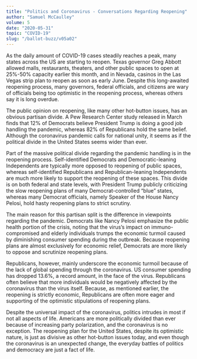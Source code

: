 ```yaml
---
title: "Politics and Coronavirus - Conversations Regarding Reopening"
author: "Samuel McCaulley"
volume: 5
date: "2020-05-31"
topic: "COVID-19"
slug: "/ballot-buzz/v05a02"
---
```


As the daily amount of COVID-19 cases steadily reaches a peak, many states across the US are starting to reopen. Texas governor Greg Abbott allowed malls, restaurants, theaters, and other public spaces to open at 25%-50% capacity earlier this month, and in Nevada, casinos in the Las Vegas strip plan to reopen as soon as early June. Despite this long-awaited reopening process, many governors, federal officials, and citizens are wary of officials being too optimistic in the reopening process, whereas others say it is long overdue. 

The public opinion on reopening, like many other hot-button issues, has an obvious partisan divide. A Pew Research Center study released in March finds that 12% of Democrats believe President Trump is doing a good job handling the pandemic, whereas 82% of Republicans hold the same belief. Although the coronavirus pandemic calls for national unity, it seems as if the political divide in the United States seems wider than ever. 

Part of the massive political divide regarding the pandemic handling is in the reopening process. Self-identified Democrats and Democratic-leaning Independents are typically more opposed to reopening of public spaces, whereas self-identified Republicans and Republican-leaning Independents are much more likely to support the reopening of these spaces. This divide is on both federal and state levels, with President Trump publicly criticizing the slow reopening plans of many Democrat-controlled “blue” states, whereas many Democrat officials, namely Speaker of the House Nancy Pelosi, hold hasty reopening plans to strict scrutiny.

The main reason for this partisan split is the difference in viewpoints regarding the pandemic. Democrats like Nancy Pelosi emphasize the public health portion of the crisis, noting that the virus’s impact on immuno-compromised and elderly individuals trumps the economic turmoil caused by diminishing consumer spending during the outbreak. Because reopening plans are almost exclusively for economic relief, Democrats are more likely to oppose and scrutinize reopening plans.

Republicans, however, mainly underscore the economic turmoil because of the lack of global spending through the coronavirus. US consumer spending has dropped 13.6%, a record amount, in the face of the virus. Republicans often believe that more individuals would be negatively affected by the coronavirus than the virus itself. Because, as mentioned earlier, the reopening is strictly economic, Republicans are often more eager and supporting of the optimistic stipulations of reopening plans. 

Despite the universal impact of the coronavirus, politics intrudes in most if not all aspects of life. Americans are more politically divided than ever because of increasing party polarization, and the coronavirus is no exception. The reopening plan for the United States, despite its optimistic nature, is just as divisive as other hot-button issues today, and even though the coronavirus is an unexpected change, the everyday battles of politics and democracy are just a fact of life.